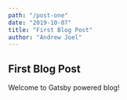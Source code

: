 ```yaml
---
path: "/post-one"
date: "2019-10-07"
title: "First Blog Post"
author: "Andrew Joel"
---
```


## First Blog Post

Welcome to Gatsby powered blog!
